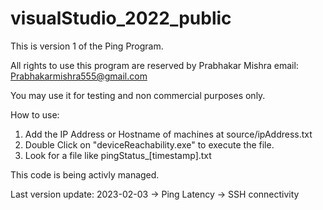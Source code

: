 # visualStudio_2022_public
This is version 1 of the Ping Program.

All rights to use this program are reserved by Prabhakar Mishra 
email: Prabhakarmishra555@gmail.com

You may use it for testing and non commercial purposes only.

How to use:
1. Add the IP Address or Hostname of machines at source/ipAddress.txt
2. Double Click on "deviceReachability.exe" to execute the file.
3. Look for a file like pingStatus_[timestamp].txt 

This code is being activly managed.

Last version update: 2023-02-03
-> Ping Latency 
-> SSH connectivity 
